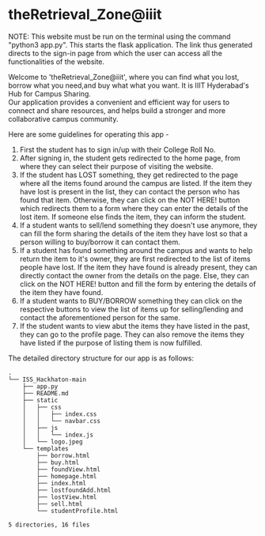 # theRetrieval_Zone@iiit

NOTE: This website must be run on the terminal using the command "python3 app.py". This starts the flask application. The link thus generated directs to the sign-in page from which the user can access all the functionalities of the website.  





Welcome to 'theRetrieval_Zone@iiit', where you can find what you lost, borrow what you need,and buy what what you want. It is IIIT Hyderabad's Hub for Campus Sharing.   
Our application provides a convenient and efficient way for users to connect and share resources, and helps build a stronger and more collaborative campus community.

Here are some guidelines for operating this app -
1. First the student has to sign in/up with their College Roll No. 
2. After signing in, the student gets redirected to the home page, from where they can select their purpose of visiting the website.
3. If the student has LOST something, they get redirected to the page where all the items found around the campus are listed. If the item they have lost is present in the list, they can contact the person who has found that item. Otherwise, they can click on the NOT HERE! button which redirects them to a form where they can enter the details of the lost item. If someone else finds the item, they can inform the student.
4. If a student wants to sell/lend something they doesn't use anymore, they can fill the form sharing the details of the item they have lost so that a person willing to buy/borrow it can contact them.
5. If a student has found something around the campus and wants to help return the item to it's owner, they are first redirected to the list of items people have lost. If the item they have found is already present, they can directly contact the owner from the details on the page. Else, they can click on the NOT HERE! button and fill the form by entering the details of the item they have found.
6. If a student wants to BUY/BORROW something they can click on the respective buttons to view the list of items up for selling/lending and contact the aforementioned person for the same.
7. If the student wants to view abut the items they have listed in the past, they can go to the profile page. They can also remove the items they have listed if the purpose of listing them is now fulfilled.


The detailed directory structure for our app is as follows:
```
.
└── ISS_Hackhaton-main
    ├── app.py
    ├── README.md
    ├── static
    │   ├── css
    │   │   ├── index.css
    │   │   └── navbar.css
    │   ├── js
    │   │   └── index.js
    │   └── logo.jpeg
    └── templates
        ├── borrow.html
        ├── buy.html
        ├── foundView.html
        ├── homepage.html
        ├── index.html
        ├── lostfoundAdd.html
        ├── lostView.html
        ├── sell.html
        └── studentProfile.html

5 directories, 16 files
```
